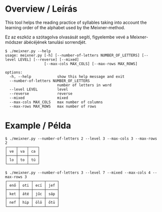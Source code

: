 # Overview / Leírás
This tool helps the reading practice of syllables taking into account the learning order of the alphabet used by the Meixner-method.

Ez az eszköz a szótagolva olvasását segíti, figyelembe vevé a Meixner-módszer ábécéjének tanulási sorrendjét.

```
$ ./meixner.py --help
usage: meixner.py [-h] [--number-of-letters NUMBER_OF_LETTERS] [--level LEVEL] [--reverse] [--mixed]
                  [--max-cols MAX_COLS] [--max-rows MAX_ROWS]

options:
  -h, --help            show this help message and exit
  --number-of-letters NUMBER_OF_LETTERS
                        number of letters in word
  --level LEVEL         level
  --reverse             reverse
  --mixed               mixed
  --max-cols MAX_COLS   max number of columns
  --max-rows MAX_ROWS   max number of rows
```

# Example / Példa
```
$ ./meixner.py --number-of-letters 2 --level 3 --max-cols 3 --max-rows 2
┌────┬────┬────┐
│ ve │ va │ ca │
├────┼────┼────┤
│ lo │ to │ tú │
└────┴────┴────┘

$ ./meixner.py --number-of-letters 3 --level 7 --mixed --max-cols 4 --max-rows 3
┌─────┬─────┬─────┬─────┐
│ enő │ oti │ ecí │ jef │
├─────┼─────┼─────┼─────┤
│ ket │ áté │ jűc │ sáp │
├─────┼─────┼─────┼─────┤
│ nef │ hip │ ölö │ őtü │
└─────┴─────┴─────┴─────┘
```
